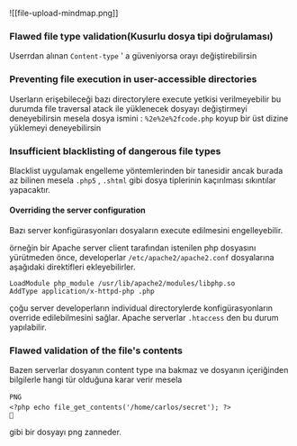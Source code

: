![[file-upload-mindmap.png]]

### Flawed file type validation(Kusurlu dosya tipi doğrulaması)

Userrdan alınan `Content-type` ' a güveniyorsa orayı değiştirebilirsin

### Preventing file execution in user-accessible directories

Userların erişebileceği bazı directorylere execute yetkisi verilmeyebilir bu durumda
file traversal atack ile yüklenecek dosyayı değiştirmeyi deneyebilirsin mesela dosya ismini :
`%2e%2e%2fcode.php` koyup bir üst dizine yüklemeyi deneyebilirsin 


### Insufficient blacklisting of dangerous file types

Blacklist uygulamak engelleme yöntemlerinden bir tanesidir ancak burada az bilinen mesela `.php5` , `.shtml` gibi dosya tiplerinin kaçırılması sıkıntılar yapacaktır.

#### Overriding the server configuration

Bazı server konfigürasyonları dosyaların execute edilmesini engelleyebilir. 

örneğin bir Apache server client tarafından istenilen php dosyasını yürütmeden önce, developerlar `/etc/apache2/apache2.conf` dosyalarına aşağıdaki direktifleri ekleyebilirler.

```
LoadModule php_module /usr/lib/apache2/modules/libphp.so 
AddType application/x-httpd-php .php
```

çoğu server developerların individual directorylerde konfigürasyonların override edilebilmesini sağlar. Apache serverlar `.htaccess` den bu durum yapılabilir.

### Flawed validation of the file's contents

Bazen serverlar dosyanın content type ına bakmaz ve dosyanın içeriğinden bilgilerle hangi tür olduğuna karar verir mesela 
``` title:"exploit.php"
PNG
<?php echo file_get_contents('/home/carlos/secret'); ?>

```
gibi bir dosyayı png zanneder.